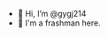 - 👋 Hi, I’m @gygj214
- 👀 I'm a frashman here.


<!---
gygj214/gygj214 is a ✨ special ✨ repository because its `README.md` (this file) appears on your GitHub profile.
You can click the Preview link to take a look at your changes.
--->
